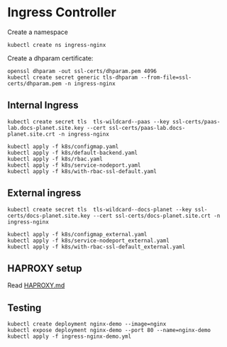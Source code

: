 # Ingress Controller

Create a namespace
```shell
kubectl create ns ingress-nginx
```

Create a dhparam certificate:
```shell
openssl dhparam -out ssl-certs/dhparam.pem 4096
kubectl create secret generic tls-dhparam --from-file=ssl-certs/dhparam.pem -n ingress-nginx
```

## Internal Ingress

```shell
kubectl create secret tls  tls-wildcard--paas --key ssl-certs/paas-lab.docs-planet.site.key --cert ssl-certs/paas-lab.docs-planet.site.crt -n ingress-nginx
```

```shell
kubectl apply -f k8s/configmap.yaml
kubectl apply -f k8s/default-backend.yaml
kubectl apply -f k8s/rbac.yaml
kubectl apply -f k8s/service-nodeport.yaml
kubectl apply -f k8s/with-rbac-ssl-default.yaml
```

## External ingress


```shell
kubectl create secret tls  tls-wildcard--docs-planet --key ssl-certs/docs-planet.site.key --cert ssl-certs/docs-planet.site.crt -n ingress-nginx
```

```shell
kubectl apply -f k8s/configmap_external.yaml
kubectl apply -f k8s/service-nodeport_external.yaml
kubectl apply -f k8s/with-rbac-ssl-default_external.yaml
```

## HAPROXY setup

Read [HAPROXY.md](./HAPROXY.md)

## Testing

```
kubectl create deployment nginx-demo --image=nginx
kubectl expose deployment nginx-demo --port 80 --name=nginx-demo
kubectl apply -f ingress-nginx-demo.yml
```
